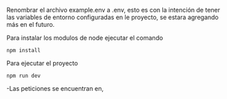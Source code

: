 
Renombrar el archivo example.env a .env, esto es con la intención de tener las variables de entorno
configuradas en le proyecto, se estara agregando más en el futuro.

Para instalar los modulos de node ejecutar el comando
```
npm install
```
Para ejecutar el proyecto
```
npm run dev
```

-Las peticiones se encuentran en,